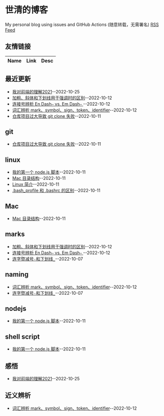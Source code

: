 # 世清的博客
My personal blog using issues and GitHub Actions (随意转载，无需署名)
[RSS Feed](https://raw.githubusercontent.com/yeshiqing/Blog/master/feed.xml)
## 友情链接
| Name | Link | Desc | 
 | ---- | ---- | ---- |
## 最近更新
- [我对前端的理解2021](https://github.com/yeshiqing/Blog/issues/10)--2022-10-25
- [加粗、斜体和下划线用于强调时的区别](https://github.com/yeshiqing/Blog/issues/9)--2022-10-12
- [连接号辨析 En Dash`–` vs. Em Dash`—` ](https://github.com/yeshiqing/Blog/issues/8)--2022-10-12
- [词汇辨析 mark、symbol、sign、token、identifier](https://github.com/yeshiqing/Blog/issues/7)--2022-10-12
- [仓库项目过大导致 git clone 失败](https://github.com/yeshiqing/Blog/issues/6)--2022-10-11
## git
- [仓库项目过大导致 git clone 失败](https://github.com/yeshiqing/Blog/issues/6)--2022-10-11
## linux
- [我的第一个 node.js 脚本](https://github.com/yeshiqing/Blog/issues/5)--2022-10-11
- [Mac 目录结构](https://github.com/yeshiqing/Blog/issues/4)--2022-10-11
- [Linux 简介](https://github.com/yeshiqing/Blog/issues/3)--2022-10-11
- [.bash_profile 和 .bashrc 的区别](https://github.com/yeshiqing/Blog/issues/2)--2022-10-11
## Mac
- [Mac 目录结构](https://github.com/yeshiqing/Blog/issues/4)--2022-10-11
## marks
- [加粗、斜体和下划线用于强调时的区别](https://github.com/yeshiqing/Blog/issues/9)--2022-10-12
- [连接号辨析 En Dash`–` vs. Em Dash`—` ](https://github.com/yeshiqing/Blog/issues/8)--2022-10-12
- [连字暨减号`-`和下划线`_`](https://github.com/yeshiqing/Blog/issues/1)--2022-10-07
## naming
- [词汇辨析 mark、symbol、sign、token、identifier](https://github.com/yeshiqing/Blog/issues/7)--2022-10-12
- [连字暨减号`-`和下划线`_`](https://github.com/yeshiqing/Blog/issues/1)--2022-10-07
## nodejs
- [我的第一个 node.js 脚本](https://github.com/yeshiqing/Blog/issues/5)--2022-10-11
## shell script
- [我的第一个 node.js 脚本](https://github.com/yeshiqing/Blog/issues/5)--2022-10-11
## 感悟
- [我对前端的理解2021](https://github.com/yeshiqing/Blog/issues/10)--2022-10-25
## 近义辨析
- [词汇辨析 mark、symbol、sign、token、identifier](https://github.com/yeshiqing/Blog/issues/7)--2022-10-12
